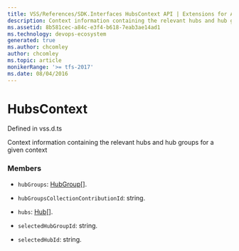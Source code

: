 ```yaml
---
title: VSS/References/SDK.Interfaces HubsContext API | Extensions for Azure DevOps Services
description: Context information containing the relevant hubs and hub groups for a given context
ms.assetid: 8b581cec-a84c-e3f4-b618-7eab3ae14ad1
ms.technology: devops-ecosystem
generated: true
ms.author: chcomley
author: chcomley
ms.topic: article
monikerRange: '>= tfs-2017'
ms.date: 08/04/2016
---
```


# HubsContext

Defined in vss.d.ts

Context information containing the relevant hubs and hub groups for a given context

### Members

* `hubGroups`: [HubGroup](../../../VSS/References/SDK_Interfaces/HubGroup.md)[].

* `hubGroupsCollectionContributionId`: string.

* `hubs`: [Hub](../../../VSS/References/SDK_Interfaces/Hub.md)[].

* `selectedHubGroupId`: string.

* `selectedHubId`: string.

